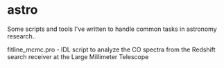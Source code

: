 # astro
Some scripts and tools I've written to handle common tasks in astronomy research..

fitline_mcmc.pro - IDL script to analyze the CO spectra from the Redshift 
search receiver at the Large Millimeter Telescope
